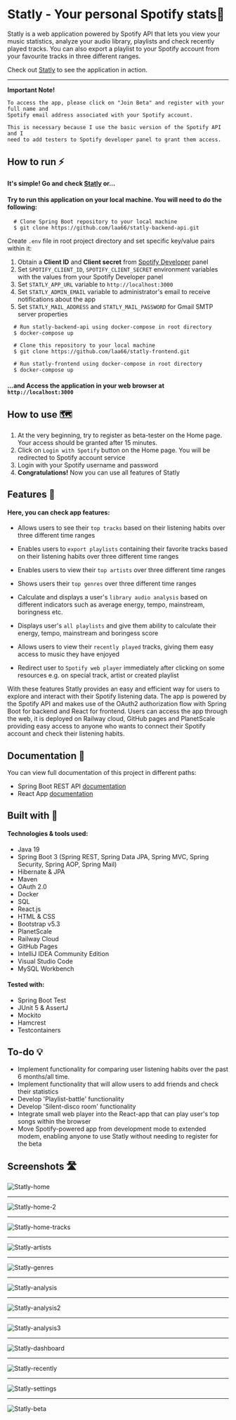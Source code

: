 # Statly - Your personal Spotify stats🎵

Statly is a web application powered by Spotify API that lets you view your music
statistics, analyze your audio library, playlists and check recently played tracks.
You can also export a playlist to your Spotify account from your favourite tracks in three different
ranges.

Check out [Statly](https://laa66.github.io/statly-frontend/) to see the application in action.

<hr>

**Important Note!**

    To access the app, please click on "Join Beta" and register with your full name and 
    Spotify email address associated with your Spotify account.

    This is necessary because I use the basic version of the Spotify API and I
    need to add testers to Spotify developer panel to grant them access.

## How to run ⚡

#### It's simple! Go and check [Statly](https://laa66.github.io/statly-frontend/) or...
#### Try to run this application on your local machine. You will need to do the following:

      # Clone Spring Boot repository to your local machine
      $ git clone https://github.com/laa66/statly-backend-api.git

Create ``.env`` file in root project directory and set specific key/value pairs within it: 
1. Obtain a **Client ID** and **Client secret** from [Spotify Developer](https://developer.spotify.com/) panel
2. Set ``SPOTIFY_CLIENT_ID``, ``SPOTIFY_CLIENT_SECRET`` environment variables
   with the values from your Spotify Developer panel
3. Set ``STATLY_APP_URL`` variable to `http://localhost:3000`
4. Set ``STATLY_ADMIN_EMAIL`` variable to administrator's email to receive notifications about the app
5. Set ``STATLY_MAIL_ADDRESS`` and ``STATLY_MAIL_PASSWORD`` for Gmail SMTP server properties
<!-- end -->

      # Run statly-backend-api using docker-compose in root directory
      $ docker-compose up

      # Clone this repository to your local machine
      $ git clone https://github.com/laa66/statly-frontend.git
      
      # Run statly-frontend using docker-compose in root directory
      $ docker-compose up

#### ...and Access the application in your web browser at ``http://localhost:3000``

## How to use 🗺️

1. At the very beginning, try to register as beta-tester on the Home page.
   Your access should be granted after 15 minutes.
2. Click on ``Login with Spotify`` button on the Home page. You will be redirected to Spotify account service
3. Login with your Spotify username and password
4. **Congratulations!** Now you can use all features of Statly

## Features 📌
#### Here, you can check app features:

* Allows users to see their ``top tracks`` based on their listening habits over three different time ranges

* Enables users to ``export playlists`` containing their favorite tracks based on their listening habits over three different time ranges

* Enables users to view their ``top artists`` over three different time ranges

* Shows users their ``top genres`` over three different time ranges

* Calculate and displays a user's ``library audio analysis`` based on different indicators such as average energy, tempo, mainstream, boringness etc.

* Displays user's ``all playlists`` and give them ability to calculate their energy, tempo, mainstream and boringess score

* Allows users to view their ``recently played`` tracks, giving them easy access to music they have enjoyed

* Redirect user to ``Spotify web player`` immediately after clicking on some resources e.g. on special track, artist or created playlist

With these features Statly provides an easy and efficient way for users to explore and interact with their Spotify listening data.
The app is powered by the Spotify API and makes use of the OAuth2 authorization flow with Spring Boot for backend and React for frontend.
Users can access the app through the web, it is deployed on Railway cloud, GitHub pages and PlanetScale providing easy access to anyone who wants to connect their Spotify account and check their listening habits.

## Documentation 📖

You can view full documentation of this project in different paths:

- Spring Boot REST API [documentation](./docs/REST-API-README.md)
- React App [documentation](./docs/React-app-README.md)

## Built with 🔨

#### Technologies & tools used:

- Java 19
- Spring Boot 3 (Spring REST, Spring Data JPA, Spring MVC, Spring Security, Spring AOP, Spring Mail)
- Hibernate & JPA
- Maven
- OAuth 2.0
- Docker
- SQL
- React.js
- HTML & CSS
- Bootstrap v5.3
- PlanetScale
- Railway Cloud
- GitHub Pages
- IntelliJ IDEA Community Edition
- Visual Studio Code
- MySQL Workbench

#### Tested with:

- Spring Boot Test
- JUnit 5 & AssertJ
- Mockito
- Hamcrest
- Testcontainers


## To-do 💡

- Implement functionality for comparing user listening habits over the past 6 months/all time.
- Implement functionality that will allow users to add friends and check their statistics
- Develop 'Playlist-battle' functionality
- Develop 'Silent-disco room' functionality
- Integrate small web player into the React-app that can play user's top songs within the browser
- Move Spotify-powered app from development mode to extended modem, enabling anyone to use Statly without needing to register for the beta

## Screenshots 🛣️

![Statly-home](src/main/resources/image/statly-home.png)
<hr/>

![Statly-home-2](src/main/resources/image/statly-home-2.png)
<hr/>

![Statly-home-tracks](src/main/resources/image/statly-tracks.png)
<hr/>

![Statly-artists](src/main/resources/image/statly-artists.png)
<hr/>

![Statly-genres](src/main/resources/image/statly-genres.png)
<hr/>

![Statly-analysis](src/main/resources/image/statly-analysis.png)
<hr/>

![Statly-analysis2](src/main/resources/image/statly-analysis-2.png)
<hr/>

![Statly-analysis3](src/main/resources/image/statly-analysis-3.png)
<hr/>

![Statly-dashboard](src/main/resources/image/statly-dashboard.png)
<hr/>

![Statly-recently](src/main/resources/image/statly-recently.png)
<hr/>

![Statly-settings](src/main/resources/image/statly-settings.png)
<hr/>

![Statly-beta](src/main/resources/image/statly-beta.png)

